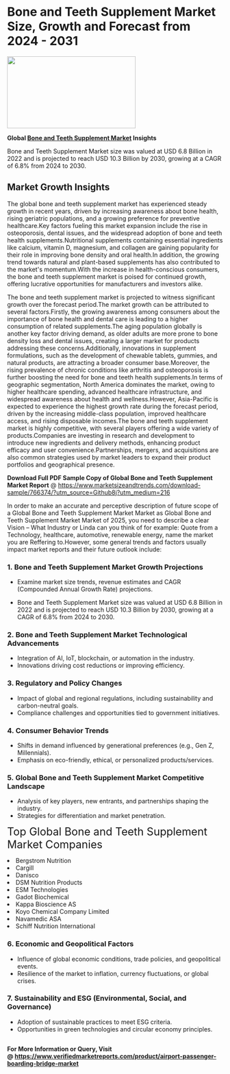 <H1>Bone and Teeth Supplement Market Size, Growth and Forecast from 2024 - 2031</H1><img class="aligncenter size-medium wp-image-584254" src="https://thirdeyenews.in/wp-content/uploads/2024/09/Global-Market-Research-300x168.jpeg" alt="" width="300" height="168" /><p><strong>Global&nbsp;<a href="https://www.marketsizeandtrends.com/download-sample/766374/?utm_source=Github8j?utm_medium=216">Bone and Teeth Supplement Market</a> Insights</strong></p><p>Bone and Teeth Supplement Market size was valued at USD 6.8 Billion in 2022 and is projected to reach USD 10.3 Billion by 2030, growing at a CAGR of 6.8% from 2024 to 2030.</p><p><h2>Market Growth Insights</h2> <p>The global bone and teeth supplement market has experienced steady growth in recent years, driven by increasing awareness about bone health, rising geriatric populations, and a growing preference for preventive healthcare.Key factors fueling this market expansion include the rise in osteoporosis, dental issues, and the widespread adoption of bone and teeth health supplements.Nutritional supplements containing essential ingredients like calcium, vitamin D, magnesium, and collagen are gaining popularity for their role in improving bone density and oral health.In addition, the growing trend towards natural and plant-based supplements has also contributed to the market's momentum.With the increase in health-conscious consumers, the bone and teeth supplement market is poised for continued growth, offering lucrative opportunities for manufacturers and investors alike.<span style="font-size: 16px; font-weight: bold;"></span></p> <p>The bone and teeth supplement market is projected to witness significant growth over the forecast period.The market growth can be attributed to several factors.Firstly, the growing awareness among consumers about the importance of bone health and dental care is leading to a higher consumption of related supplements.The aging population globally is another key factor driving demand, as older adults are more prone to bone density loss and dental issues, creating a larger market for products addressing these concerns.Additionally, innovations in supplement formulations, such as the development of chewable tablets, gummies, and natural products, are attracting a broader consumer base.Moreover, the rising prevalence of chronic conditions like arthritis and osteoporosis is further boosting the need for bone and teeth health supplements.In terms of geographic segmentation, North America dominates the market, owing to higher healthcare spending, advanced healthcare infrastructure, and widespread awareness about health and wellness.However, Asia-Pacific is expected to experience the highest growth rate during the forecast period, driven by the increasing middle-class population, improved healthcare access, and rising disposable incomes.The bone and teeth supplement market is highly competitive, with several players offering a wide variety of products.Companies are investing in research and development to introduce new ingredients and delivery methods, enhancing product efficacy and user convenience.Partnerships, mergers, and acquisitions are also common strategies used by market leaders to expand their product portfolios and geographical presence.<span style="font-size: 16px; font-weight: bold;"></p><p><span class=""><strong>Download Full PDF Sample Copy of Global Bone and Teeth Supplement Market Report</strong> @ <a href="https://www.marketsizeandtrends.com/download-sample/766374/?utm_source=Github8j?utm_medium=216" target="_blank">https://www.marketsizeandtrends.com/download-sample/766374/?utm_source=Github8j?utm_medium=216</a></span></p><p>In order to make an accurate and perceptive description of future scope of a Global&nbsp;Bone and Teeth Supplement Market Market as Global&nbsp;Bone and Teeth Supplement Market Market of 2025, you need to describe a clear Vision &ndash; What Industry or Linda can you think of for example: Quote from a Technology, healthcare, automotive, renewable energy, name the market you are Reffering to.However, some general trends and factors usually impact market reports and their future outlook include:</p><h3>1.&nbsp;<strong>Bone and Teeth Supplement Market Growth Projections</strong></h3><ul><li>Examine market size trends, revenue estimates and CAGR (Compounded Annual Growth Rate) projections.</li><li><p>Bone and Teeth Supplement Market size was valued at USD 6.8 Billion in 2022 and is projected to reach USD 10.3 Billion by 2030, growing at a CAGR of 6.8% from 2024 to 2030.</p></li></ul><h3>2.&nbsp;<strong>Bone and Teeth Supplement Market Technological Advancements</strong></h3><ul><li>Integration of AI, IoT, blockchain, or automation in the industry.</li><li>Innovations driving cost reductions or improving efficiency.</li></ul><h3>3.&nbsp;<strong>Regulatory and Policy Changes</strong></h3><ul><li>Impact of global and regional regulations, including sustainability and carbon-neutral goals.</li><li>Compliance challenges and opportunities tied to government initiatives.</li></ul><h3>4.&nbsp;<strong>Consumer Behavior Trends</strong></h3><ul><li>Shifts in demand influenced by generational preferences (e.g., Gen Z, Millennials).</li><li>Emphasis on eco-friendly, ethical, or personalized products/services.</li></ul><h3>5.&nbsp;<strong>Global Bone and Teeth Supplement Market Competitive Landscape</strong></h3><ul><li>Analysis of key players, new entrants, and partnerships shaping the industry.</li><li>Strategies for differentiation and market penetration.</li></ul><p data-pm-slice="1 1 []"><span style="color: inherit; font-family: inherit; font-size: 25px;">Top Global Bone and Teeth Supplement Market Companies</span></p><div class="" data-test-id=""><p><li>Bergstrom Nutrition</li><li> Cargill</li><li> Danisco</li><li> DSM Nutrition Products</li><li> ESM Technologies</li><li> Gadot Biochemical</li><li> Kappa Bioscience AS</li><li> Koyo Chemical Company Limited</li><li> Navamedic ASA</li><li> Schiff Nutrition International</li></p></div><h3>6.&nbsp;<strong>Economic and Geopolitical Factors</strong></h3><ul><li>Influence of global economic conditions, trade policies, and geopolitical events.</li><li>Resilience of the market to inflation, currency fluctuations, or global crises.</li></ul><h3>7.&nbsp;<strong>Sustainability and ESG (Environmental, Social, and Governance)</strong></h3><ul><li>Adoption of sustainable practices to meet ESG criteria.</li><li>Opportunities in green technologies and circular economy principles.</li></ul><h2><strong style="font-size: 14px;">For More Information or Query, Visit @&nbsp;</strong><a style="background-color: #ffffff; font-size: 14px;" href="https://www.marketsizeandtrends.com/report/bone-and-teeth-supplement-market/" target="_blank">https://www.verifiedmarketreports.com/product/airport-passenger-boarding-bridge-market</a></h2>